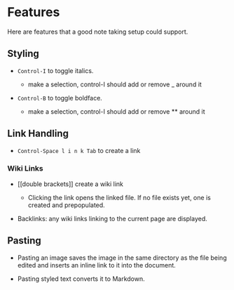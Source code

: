 # Features

Here are features that a good note taking setup could support.

## Styling

* `Control-I` to toggle italics.
  * make a selection, control-I should add or remove _ around it

* `Control-B` to toggle boldface.
  * make a selection, control-I should add or remove ** around it

## Link Handling

* `Control-Space l i n k Tab` to create a link

### Wiki Links

* [[double brackets]] create a wiki link
  * Clicking the link opens the linked file. If no file exists yet, one is created and prepopulated.

* Backlinks: any wiki links linking to the current page are displayed.

## Pasting

* Pasting an image saves the image in the same directory as the file being edited and inserts an inline link to it into the document.

* Pasting styled text converts it to Markdown.

